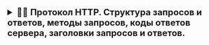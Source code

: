 <details>
<summary style="font-size: 20px; font-weight: bold">
😶‍🌫️ Протокол HTTP. Структура запросов и ответов, методы запросов, коды ответов сервера, заголовки запросов и ответов.
</summary>

**HTTP** (англ. HyperText Transfer Protocol — «протокол передачи гипертекста») — протокол прикладного уровня передачи данных (изначально — в виде гипертекстовых документов в формате «HTML», в настоящий момент используется для передачи произвольных данных). Основой HTTP является технология «клиент-сервер», то есть предполагается существование:

- Потребителей (клиентов), которые инициируют соединение и посылают запрос, обычно веб-бразуер;
- Поставщиков (серверов), которые ожидают соединения для получения запроса, производят необходимые действия и возвращают обратно сообщение с результатом.

**Гипертекст –** это система текстовых страниц, соединенных между собой ссылками.

Может быть использован в качестве “транспорта” для других протоколов прикладного уровня. Основной объект манипуляции - ресурс. Является stateless протоколом - один запрос одно соединение. Для реализации сессий используются **кукисы.**

**URI (Uniform Resource Identifier)** - уникальный ид ресура, символьная строка, позволяющая уникально определить ресурс

**URL(Uniform Resource Locator) -** URI, позволяющий определить местонахождение ресурса

**URN (Uniform Resource Name) -** это URI, который идентифицирует ресурс по имени в конкретном пространстве имён.

В HTTP/.1.1 были добавлены piplines, которые позволяли отправлять второй запрос до того как респонс первого был получен

**Структура запросов**

В целом как запросы так и ответы имеют следующую структуру:

1. **Стартовая строка** - используется для описании версии используемого протокола и другой информации — вроде запрашиваемого ресурса или кода ответа. Как можно понять из названия, ее содержимое занимает ровно одну строчку.

**Состоит из трех элементов**

- Метод HTTP-запроса
- Цель запроса. Представлена указателем ресурса URL, который состоит из протокола, доменного имени (или IP-адреса), пути к конкретному ресурсу на сервере. Дополнительно может содержать указание порта
- Версия используемого протокола (либо HTTP/1.1, либо HTTP/2), которая определяет структуру следующих за стартовой строкой данных.

```html
Request
GET/index.html HTTP/1.1

Response
HTTP/1.1 200 OK
```

**HTTP-методы**

**Безопасный метод** - Метод HTTP является **безопасным**, если он не меняет состояние сервера. Другими словами, безопасный метод проводит операции "только чтение" (read-only). (GET, HEAD, OPTIONS). Все безопасные методы являются также идемпотентными

**Идемпотентный или кешируемый метод -** Метод HTTP является идемпотентным, если повторный идентичный запрос, сделанный один или несколько раз подряд, имеет один и тот же эффект, не изменяющий состояние сервера. Другими словами, идемпотентный метод не должен иметь никаких побочных эффектов (side-effects), кроме сбора статистики или подобных операций. (GET, HEAD, PUT, DELETE, OPTIONS)

GET - позволяет запросить некоторый конкретный ресурс. Дополнительные данные могут быть переданы через строку запроса (Query String) в составе URL (например ?param=value)

POST - Позволяет отправить данные на сервер. Поддерживает отправку различных типов файлов, среди которых текст, PDF-документы и другие типы данных в двоичном виде. Обычно метод POST используется при отправке информации (например, заполненной формы логина) и загрузке данных на веб-сайт, таких как изображения и документы

HEAD - возвращает заголовки без тела, тоже самое, что и get только без тела. Используется, допустим чтобы узнать размер запрашиваемого ресурса перед его загрузкой

PUT - используется для создания, размещения новых ресурсов на сервере. Нужны соответствующие права доступа

DELETE - Позволяет удалить существующие ресурсы на сервере

PATCH - Позволяет внести частичные изменения в указанный ресурс по указанному расположению.

OPTIONS -  Позволяет запросить информацию о сервере, в том числе о разрешенных HTTP методов

---

1. ***HTTP-заголовки** (HTTP Headers)* — несколько строчек текста в определенном формате, которые либо уточняют запрос, либо описывают содержимое *тела* сообщения.

Формат ключ:значение

Четыре типа заголовков:

- General Headers - общие назначения. Должны включаться в любое сообщение клиента или сервера.

Например:  **Date** - дата и время формирования сообщения ; **Cache-Control** - определяет инструкции по управлению механизмом кеширования ; **Connection** - задает параметры для конкретного подключения

- Request headers - заголовки запроса.

Например: **Referer** - Адрес, с которого выполняется запрос. Этот заголовок отсутствует, если переход выполняется из адресной строки или, например, по ссылке из js-скрипта ; **Accept** - Определяет применимые типы данных, ожидаемых в ответе ; **User-Agent** - Информация о пользовательском агенте (клиенте); **Host -** указывает на доменное имя сервера и порт, который слушает сервер; Authorization - предоставить данные для авторизации если это необходимо; Content-Encoding

- Response Headers - заголовки ответы.

Например: **Allowe** - заголовок должен быть отправлен, если сервер ответил с ошибкой 405 Method Not Allowed. Список методов, применимых к запрашиваемому ресурсу. ; **Server** - Информация о программном обеспечении сервера, отвечающего на запрос (это может быть как веб- так и прокси-сервер). ;  **X-Powered-by** - информация о сервере, Content-encoding

- Entity headers - сопровождают любую сущность сообщения

Например: **Content-Encoding** - Применяется при необходимости перекодировки содержимого (например, gzip/deflated). ; **Content-Language** - Локализация содержимого (язык(и))  и тд

---

1. **Пустая строка**, которая сообщает, что все метаданные для конкретного запроса или ответа были отправлены.
2. **Опциональное *тело сообщения***, которое содержит данные, связанные с запросом, либо документ (например HTML-страницу), передаваемый в ответе.

**Коды ответов сервера**

Трехзначное число. Первая цифра - код класса, две следующие - код сообщения

- **1xx - Informational** (В этот класс выделены коды, информирующие о процессе передачи)

100 - continue. "Продолжить". Этот промежуточный ответ указывает, что запрос успешно принят и клиент может продолжать присылать запросы либо проигнорировать этот ответ, если запрос был завершён.

101 - Switching Protocol. Этот код присылается в ответ на запрос клиента, содержащий заголовок `Upgrade:`, и указывает, что сервер переключился на протокол, который был указан в заголовке. Эта возможность позволяет перейти на несовместимую версию протокола и обычно не используется.

102 - Processing. "В обработке". Этот код указывает, что сервер получил запрос и обрабатывает его, но обработка ещё не завершена.

- **2xx - Success** (Сообщения данного класса информируют о случаях успешного принятия и обработки запроса клиента.)

200 - ОК. Запрос успешно обработан, успешно в зависимости от метода

201 - Created. Создано. Обычно присылается в ответ на запрос PUT

202 - Accepted. Запрос принят и обрабатывается

203 - Non-Authoritative Information. "Информация не авторитетна". Этот код ответа означает, что информация, которая возвращена, была предоставлена не от исходного сервера, а из какого-нибудь другого источника. Во всех остальных ситуациях более предпочтителен код ответа 200 OK.

204 - No content. "Нет содержимого". Нет содержимого для ответа на запрос, но заголовки ответа, которые могут быть полезны, присылаются. Клиент может использовать их для обновления кешированных заголовков полученных ранее для этого ресурса.

- **3xx - Redirection** (Коды статуса класса 3xx сообщают клиенту, что для успешного выполнения операции нужно произвести следующий запрос к другому URI. В большинстве случаев новый адрес указывается в поле Location заголовка. Клиент в этом случае должен, как правило, произвести автоматический переход. Может получится цепочка переходов, после второго нужно спрашивать клиента нужно ли перейти)

300 - Multiple Choice. "Множественный выбор". Этот код ответа присылается, когда запрос имеет более чем один из возможных ответов. И User-agent или пользователь должен выбрать один из ответов. Не существует стандартизированного способа выбора одного из полученных ответов.

301 - Moved Permanently. "Перемещён на постоянной основе". Этот код ответа значит, что URI запрашиваемого ресурса был изменён. Возможно, новый URI будет предоставлен в ответе.

302 - Found. "Найдено". Этот код ответа значит, что запрошенный ресурс *временно изменён*. Новые изменения в URI могут быть доступны в будущем. Таким образом, этот URI, должен быть использован клиентом в будущих запросах.

305 - Use Proxy. "Использовать прокси". Это означает, что запрошенный ресурс должен быть доступен через прокси. Этот код ответа в основном не поддерживается из соображений безопасности.

- **4xx - Client Error** (Класс кодов 4xx предназначен для указания ошибок **со стороны клиента**. При использовании всех методов, кроме HEAD, сервер должен вернуть в теле сообщения гипертекстовое пояснение для пользователя.)

400 - Bad Request. "Плохой запрос". Этот ответ означает, что сервер не понимает запрос из-за неверного синтаксиса.

401 - Unauthorized. "Неавторизованно". Для получения запрашиваемого ответа нужна аутентификация. Статус похож на статус 403, но,в этом случае, аутентификация возможна.

403 - Forbidden. "Запрещено". У клиента нет прав доступа к содержимому, поэтому сервер отказывается дать надлежащий ответ.

404 - Not Found. "Не найден". Сервер не может найти запрашиваемый ресурс. Код этого ответа, наверно, самый известный из-за частоты его появления в вебе.

405 - Method Not Allowed. "Метод не разрешён". Сервер знает о запрашиваемом методе, но он был деактивирован и не может быть использован. Два обязательных метода, `GET` и `HEAD`, никогда не должны быть деактивированы и не должны возвращать этот код ошибки.

408 - Request Timeout

- **5xx - Server Error** (Коды 5xx выделены под случаи неудачного выполнения операции по вине сервера. Для всех ситуаций, кроме использования метода HEAD, сервер должен включать в тело сообщения объяснение, которое клиент отобразит пользователю.)

500 - Internal Server Error.

501 - Not Implemented. "Не реализовано". Метод запроса не поддерживается сервером и не может быть обработан. Единственные методы, которые сервера должны поддерживать (и, соответственно, не должны возвращать этот код) - `GET` и `HEAD`.

502 - Bad Gateway. "Плохой шлюз". Эта ошибка означает что сервер, во время работы в качестве шлюза для получения ответа, нужного для обработки запроса, получил недействительный (недопустимый) ответ.

505 - HTTP Version Not Supported. "HTTP-версия не поддерживается". HTTP-версия, используемая в запросе, не поддерживается сервером.
</details>